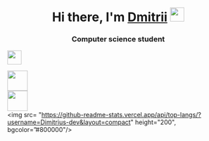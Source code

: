 <h1 align="center">Hi there, I'm <a href="https://github.com/Dimitrius-dev" target="_blank">Dmitrii</a> 
<img src="https://github.com/blackcater/blackcater/raw/main/images/Hi.gif" height="32"/></h1>
<h3 align="center">Computer science student</h3>

<img src="https://komarev.com/ghpvc/?username=Dimitrius-dev" height="32"/></h1>

<img src="https://readme-typing-svg.herokuapp.com?color=1FF73D&lines=I+am+a+student." height="46"/></h1>
<br>
<img src="https://readme-typing-svg.herokuapp.com?color=1FF73D&lines=Trying+to+reach+new+heights." height="46"/></h1>
<br>
<img src= "https://github-readme-stats.vercel.app/api/top-langs/?username=Dimitrius-dev&layout=compact" height="200", bgcolor=”#800000"/></h1>
